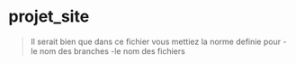 # projet_site

>Il serait bien que dans ce fichier vous mettiez la norme definie pour 
> -le nom des branches
> -le nom des fichiers
